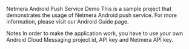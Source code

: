 Netmera Android Push Service Demo
This is a sample project that demonstrates the usage of Netmera Android push service. For more information, please visit our Android Guide page.

Notes
In order to make the application work, you have to use your own Android Cloud Messaging project id, API key and Netmera API key.